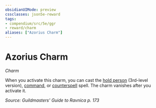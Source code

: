 ```yaml
---
obsidianUIMode: preview
cssclasses: json5e-reward
tags:
- compendium/src/5e/ggr
- reward/charm
aliases: ["Azorius Charm"]
---
```

# Azorius Charm
*Charm*  

When you activate this charm, you can cast the [hold person](compendium/spells/hold-person.md) (3rd-level version), [command](compendium/spells/command.md), or [counterspell](compendium/spells/counterspell.md) spell. The charm vanishes after you activate it.

*Source: Guildmasters' Guide to Ravnica p. 173*